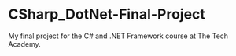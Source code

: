 # CSharp_DotNet-Final-Project
My final project for the C# and .NET Framework course at The Tech Academy.
